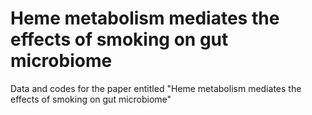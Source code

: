 # Heme metabolism mediates the effects of smoking on gut microbiome
Data and codes for the paper entitled "Heme metabolism mediates the effects of smoking on gut microbiome"

